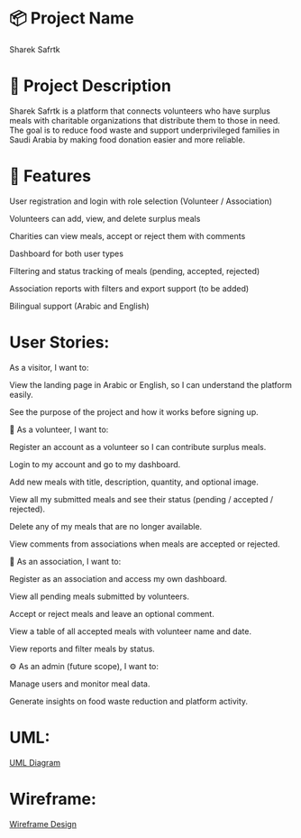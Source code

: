 # 📦 Project Name
Sharek Safrtk

# 📄 Project Description
Sharek Safrtk is a platform that connects volunteers who have surplus meals with charitable organizations that distribute them to those in need. The goal is to reduce food waste and support underprivileged families in Saudi Arabia by making food donation easier and more reliable.

# 🌟 Features
User registration and login with role selection (Volunteer / Association)

Volunteers can add, view, and delete surplus meals

Charities can view meals, accept or reject them with comments

Dashboard for both user types

Filtering and status tracking of meals (pending, accepted, rejected)

Association reports with filters and export support (to be added)

Bilingual support (Arabic and English)


# User Stories:
 
 As a visitor, I want to:

View the landing page in Arabic or English, so I can understand the platform easily.

See the purpose of the project and how it works before signing up.

🙋 As a volunteer, I want to:

Register an account as a volunteer so I can contribute surplus meals.

Login to my account and go to my dashboard.

Add new meals with title, description, quantity, and optional image.

View all my submitted meals and see their status (pending / accepted / rejected).

Delete any of my meals that are no longer available.

View comments from associations when meals are accepted or rejected.

🏢 As an association, I want to:

Register as an association and access my own dashboard.

View all pending meals submitted by volunteers.

Accept or reject meals and leave an optional comment.

View a table of all accepted meals with volunteer name and date.

View reports and filter meals by status.

⚙️ As an admin (future scope), I want to:

Manage users and monitor meal data.

Generate insights on food waste reduction and platform activity.


# UML:
[UML Diagram](Screenshots/UML.png)





# Wireframe:

[Wireframe Design](Screenshots/Wireframe.png)
